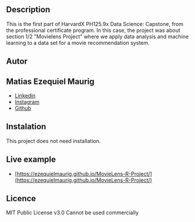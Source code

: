 ## Description

This is the first part of HarvardX PH125.9x Data Science: Capstone, from the professional certificate program.
In this case, the project was about section 1/2 "Movielens Project" where we apply data analysis and machine learning to a data set for a movie recommendation system.

## Autor 
## Matias Ezequiel Maurig

* [Linkedin](https://www.linkedin.com/in/ezequielmaurig/)
* [Instagram](https://www.instagram.com/ezzemaurig/)
* [Github](https://www.linkedin.com/in/ezequielmaurig/)

## Instalation
This project does not need installation.

## Live example

- [https://ezequielmaurig.github.io/MovieLens-R-Project/](https://ezequielmaurig.github.io/MovieLens-R-Project/)

## Licence
MIT Public License v3.0
Cannot be used commercially
